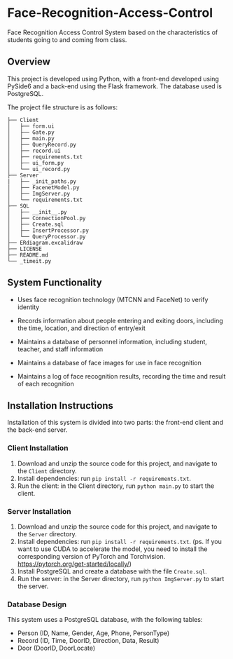 # Face-Recognition-Access-Control

Face Recognition Access Control System based on the characteristics of students going to and coming from class.

## Overview

This project is developed using Python, with a front-end developed using PySide6 and a back-end using the Flask framework. The database used is PostgreSQL.

The project file structure is as follows:

```struct
├── Client
│   ├── form.ui
│   ├── Gate.py
│   ├── main.py
│   ├── QueryRecord.py
│   ├── record.ui
│   ├── requirements.txt
│   ├── ui_form.py
│   └── ui_record.py
├── Server
|   ├── _init_paths.py
│   ├── FacenetModel.py
│   ├── ImgServer.py
│   └── requirements.txt
├── SQL
│   ├── __init__.py
│   ├── ConnectionPool.py
│   ├── Create.sql
│   ├── InsertProcessor.py
│   └── QueryProcessor.py
├── ERdiagram.excalidraw
├── LICENSE
├── README.md
└── _timeit.py
```

## System Functionality

- Uses face recognition technology (MTCNN and FaceNet) to verify identity
- Records information about people entering and exiting doors, including the time, location, and direction of entry/exit
- Maintains a database of personnel information, including student, teacher, and staff information

- Maintains a database of face images for use in face recognition
- Maintains a log of face recognition results, recording the time and result of each recognition

## Installation Instructions

Installation of this system is divided into two parts: the front-end client and the back-end server.

### Client Installation

1. Download and unzip the source code for this project, and navigate to the `Client` directory.
2. Install dependencies: run `pip install -r requirements.txt`.
3. Run the client: in the Client directory, run `python main.py` to start the client.

### Server Installation

1. Download and unzip the source code for this project, and navigate to the `Server` directory.
2. Install dependencies: run `pip install -r requirements.txt`. (ps. If you want to use CUDA to accelerate the model, you need to install the corresponding version of PyTorch and Torchvision. <https://pytorch.org/get-started/locally/>)
3. Install PostgreSQL and create a database with the file `Create.sql`.
4. Run the server: in the Server directory, run `python ImgServer.py` to start the server.

### Database Design

This system uses a PostgreSQL database, with the following tables:

- Person (ID, Name, Gender, Age, Phone, PersonType)
- Record (ID, Time, DoorID, Direction, Data, Result)
- Door (DoorID, DoorLocate)
